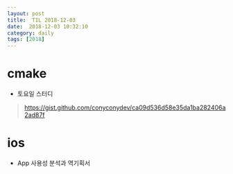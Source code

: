 ```yaml
---
layout: post
title:  TIL 2018-12-03
date:  2018-12-03 10:32:10
category: daily
tags: [2018]
---
```


# cmake

* 토요일 스터디

> https://gist.github.com/conyconydev/ca09d536d58e35da1ba282406a2ad87f



# ios

* App 사용성 분석과 역기획서 









































 